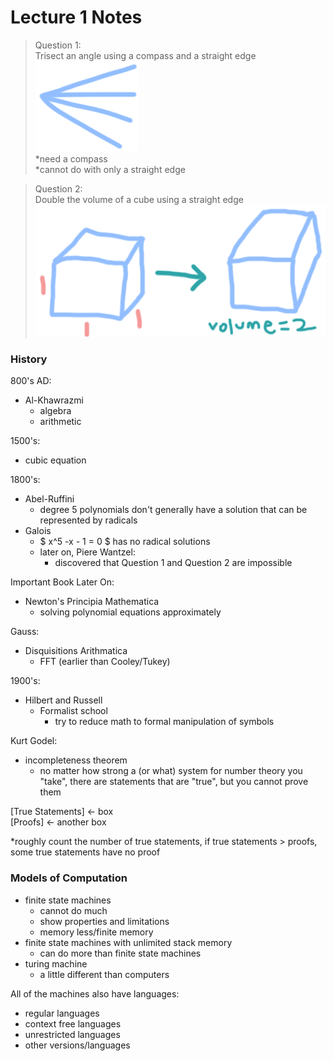 # Lecture 1 Notes

> Question 1:  
> Trisect an angle using a compass and a straight edge  
> ![angle](angle.png)  
> *need a compass  
> *cannot do with only a straight edge

> Question 2:  
> Double the volume of a cube using a straight edge  
> ![cubes](cube.png)

### History
800's AD:
- Al-Khawrazmi
    - algebra
    - arithmetic

1500's:
- cubic equation

1800's:
- Abel-Ruffini
    - degree 5 polynomials don't generally have a solution that can be represented by radicals
- Galois
    - $ x^5 -x - 1 = 0 $ has no radical solutions
    - later on, Piere Wantzel:
        - discovered that Question 1 and Question 2 are impossible

Important Book Later On:
- Newton's Principia Mathematica
    - solving polynomial equations approximately

Gauss:
- Disquisitions Arithmatica
    - FFT (earlier than Cooley/Tukey)

1900's:
- Hilbert and Russell
    - Formalist school
        - try to reduce math to formal manipulation of symbols

Kurt Godel:
- incompleteness theorem
    - no matter how strong a (or what) system for number theory you "take", there are statements that are "true", but you cannot prove them

[True Statements] <- box  
[Proofs] <- another box

*roughly count the number of true statements, if true statements > proofs, some true statements have no proof

### Models of Computation
- finite state machines
    - cannot do much
    - show properties and limitations
    - memory less/finite memory
- finite state machines with unlimited stack memory
    - can do more than finite state machines
- turing machine
    - a little different than computers

All of the machines also have languages:
- regular languages
- context free languages
- unrestricted languages
- other versions/languages

